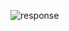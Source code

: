 ![response](https://s453vlx.storage.yandex.net/rdisk/9f29391d46217c4a6f1a86651c172d5679ce0e21b86d1285bc0ce03f3327ab27/67b3b1ea/6G2DRr8fe7hRRzSnbhBL0lzowtsjIC_NQUnrzI_jStHTKaundXBxbwrxD_u9HmSQFq9qFqnuUC0R4GlbNzkzpg==?uid=160538515&filename=localhost_9999_api_cards%20-%20Google%20Chrome%202025-02-1.png&disposition=inline&hash=&limit=0&content_type=image%2Fpng&owner_uid=160538515&fsize=51929&hid=5e408ae6d1d138f09d62d3eb54cd6d7a&media_type=image&tknv=v2&etag=fc2df8f6b757054ac650b54e02de4f8a&ts=62e5dad80ce80&s=5ffedb5d15253a2f372acc6daf4f3cd964492ff41477120701d0f49b885d3429&pb=U2FsdGVkX1-PJ4aBO2Sh2519jDmNRKEHEVu3bmZGe8BSRDMUXa4Omo-KoSzRMAKpAIvVQA6Sx2L09LvNyIR9w70iOQL87nwZ7a2dq3JpHgU)